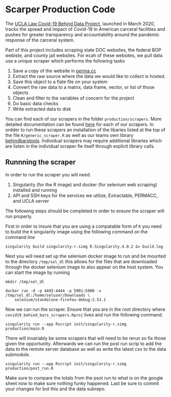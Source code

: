 # Scarper Production Code

The [UCLA Law Covid-19 Behind Data Project](http://covid19behindbars.org/), launched in March 2020, tracks the spread and impact of Covid-19 in American carceral facilities and pushes for greater transparency and accountability around the pandemic response of the carceral system.

Part of this project includes scraping state DOC websites, the federal BOP webiste, and county jail websites. For ecah of these websites, we pull data use a unique scraper which performs the following tasks

1. Save a copy of the website in [perma.cc](perma.cc)
2. Extract the raw source where the data we would like to collect is hosted. 
3. Save this object to a flate file on your system
4. Convert the raw data to a matrix, data frame, vector, or list of those objects 
5. Clean and filter to the variables of concern for the project
6. Do basic data checks
7. Write extracted data to disk

You can find each of our scrapers in the folder `production/scrapers`. More detailed documentation can be found [here](https://uclalawcovid19behindbars.github.io/covid19-behind-bars-public-docs/scraper_documentation/) for each of our scrapers. In ordder to run these scrapers an installation of the libaries listed at the top of the file `R/generic_scraper.R` as well as our teams own library [behindbarstools](https://github.com/uclalawcovid19behindbars/behindbarstools). Individual scrapers may require additional libraries which are listen in the individual scraper fie itself through explicit library calls.

## Runnning the scraper

In order to run the scraper you will need.

1. Singularity (for the R image) and docker (for selenium web scraping) installed and running
2. API and SSH keys for the services we utilize, Extractable, PERMACC, and UCLA server

The following steps should be completed in order to ensure the scraper will run properly.

First in order to insure that you are using a compatable form of `R` you need to build the `R` singularity image using the following command on the command line

```
singularity build singularity-r.simg R.Singularity.4.0.2 &> build.log
```

Next you will need set up the selenium docker image to run and be mounted to the directory `/tmp/sel_dl` this allows for the files that are downloaded through the docker selenium image to also appear on the host system. You can start the image by running

```
mkdir /tmp/sel_dl

docker run -d -p 4445:4444 -p 5901:5900 -v /tmp/sel_dl:/home/seluser/Downloads \
    selenium/standalone-firefox-debug:2.53.1
```

Now we can run the scraper. Ensure that you are in the root directory where `covid19_behind_bars_scrapers.Rproj` lives and run the following command.

```
singularity run --app Rscript init/singularity-r.simg production/main.R
```

There will invariably be some scrapers that will need to be rerun so fix those given the opportunity. Afterwards we can run the post run scrip to add the data to the remote server database as well as write the latest csv to the data submodule.

```
singularity run --app Rscript init/singularity-r.simg production/post_run.R
```

Make sure to compare the totals from the psot run to what is on the google sheet now to make sure nothing funky happened. Last be sure to commit your changes for bot this and the data subrepo.



